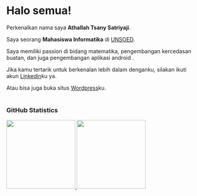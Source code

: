 # Halo semua! 

Perkenalkan nama saya **Athallah Tsany Satriyaji**.<br>

Saya seorang **Mahasiswa Informatika** di [UNSOED](https://if.unsoed.ac.id).<br>

Saya memiliki passion di bidang matematika, pengembangan kercedasan buatan, dan juga pengembangan aplikasi android  .<br>

Jika kamu tertarik untuk berkenalan lebih dalam denganku, silakan ikuti akun [Linkedin](https://www.linkedin.com/in/athallah-tsany-satriyaji-635630222/)ku ya. <br>

Atau bisa juga buka situs [Wordpress](athjourney8.wordpress.com)ku. <br>
<br>
### GitHub Statistics
<p align="left">
  <a href="https://github.com/athallahdx">
    <img height="180em" src="https://github-readme-stats.vercel.app/api?username=athallahdx&show_icons=true&theme=algolia&include_all_commits=true&count_private=true"/>
    <img height="180em" src="https://github-readme-stats.vercel.app/api/top-langs/?username=athallahdx&layout=compact&langs_count=8&theme=algolia"/>
  </a>
</p>

